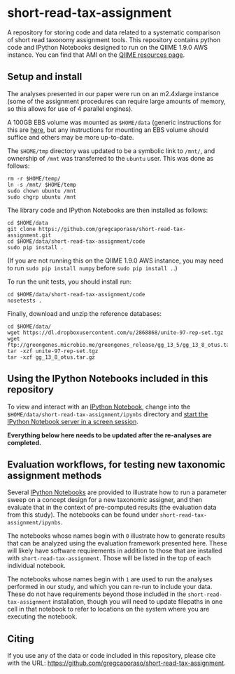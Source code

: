 short-read-tax-assignment
=========================

A repository for storing code and data related to a systematic comparison of
short read taxonomy assignment tools. This repository contains python code and
IPython Notebooks designed to run on the QIIME 1.9.0 AWS instance. You can find
that AMI on the [QIIME resources page](http://qiime.org/home_static/dataFiles.html).

Setup and install
-----------------

The analyses presented in our paper were run on an m2.4xlarge instance (some of the assignment procedures can require large amounts of memory, so this allows for use of 4 parallel engines). 

A 100GB EBS volume was mounted as ``$HOME/data`` (generic instructions for this are [here](http://qiime.org/tutorials/working_with_aws.html#creating-a-volume-for-persistent-storage-across-different-launches-of-an-instance-or-different-instances), but any instructions for mounting an EBS volume should suffice and others may be more up-to-date. 

The ``$HOME/tmp`` directory was updated to be a symbolic link to ``/mnt/``, and ownership of ``/mnt`` was transferred to the ``ubuntu`` user. This was done as follows:

```
rm -r $HOME/temp/
ln -s /mnt/ $HOME/temp
sudo chown ubuntu /mnt
sudo chgrp ubuntu /mnt
```

The library code and IPython Notebooks are then installed as follows:

```
cd $HOME/data
git clone https://github.com/gregcaporaso/short-read-tax-assignment.git
cd $HOME/data/short-read-tax-assignment/code
sudo pip install .
```
(If you are not running this on the QIIME 1.9.0 AWS instance, you may need to run ``sudo pip install numpy`` before ``sudo pip install .``.)

To run the unit tests, you should install run:

```
cd $HOME/data/short-read-tax-assignment/code
nosetests .
```

Finally, download and unzip the reference databases:

```
cd $HOME/data/
wget https://dl.dropboxusercontent.com/u/2868868/unite-97-rep-set.tgz
wget ftp://greengenes.microbio.me/greengenes_release/gg_13_5/gg_13_8_otus.tar.gz
tar -xzf unite-97-rep-set.tgz
tar -xzf gg_13_8_otus.tar.gz
```

Using the IPython Notebooks included in this repository
-------------------------------------------------------

To view and interact with an [IPython Notebook](http://ipython.org/notebook.html), change into the ``$HOME/data/short-read-tax-assignment/ipynbs`` directory and [start the IPython Notebook server in a screen session](http://qiime.org/tutorials/working_with_aws.html#connecting-to-your-qiime-ec2-instance-using-the-ipython-notebook).


**Everything below here needs to be updated after the re-analyses are completed.**

Evaluation workflows, for testing new taxonomic assignment methods
------------------------------------------------------------------

Several [IPython Notebooks](http://ipython.org/notebook.html) are provided to illustrate how to run a parameter sweep on a concept design for a new taxonomic assigner, and then evaluate that in the context of pre-computed results (the evaluation data from this study). The notebooks can be found under ``short-read-tax-assignment/ipynbs``.

The notebooks whose names begin with ``0`` illustrate how to generate results that can be analyzed using the evaluation framework presented here. These will likely have software requirements in addition to those  that are installed with ``short-read-tax-assignment``. Those will be listed in the top of each individual notebook.

The notebooks whose names begin with ``1`` are used to run the analyses performed in our study, and which you can re-run to include your data. These do not have requirements beyond those included in the ``short-read-tax-assignment`` installation, though you will need to update filepaths in one cell in that notebook to refer to locations on the system where you are executing the notebook.

Citing
------

If you use any of the data or code included in this repository, please cite with the URL: https://github.com/gregcaporaso/short-read-tax-assignment.
